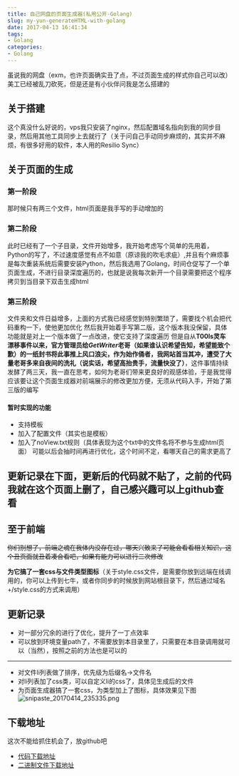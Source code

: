 ```yaml
---
title: 自己网盘的页面生成器(私用公开-Golang)
slug: my-yun-generateHTML-with-golang
date: 2017-04-13 16:41:34
tags:
- Golang
categories:
- Golang
---
```

虽说我的网盘（exm，也许页面确实丑了点，不过页面生成的样式你自己可以改）美工已经被乱刀砍死，但是还是有小伙伴问我是怎么搭建的

## 关于搭建
这个真没什么好说的，vps我只安装了nginx，然后配置域名指向到我的同步目录，然后用其他工具同步上去就行了（关于问自己手动同步麻烦的，其实并不麻烦，有很多好用的软件，本人用的Resilio Sync）
<!--more-->
## 关于页面的生成
### 第一阶段
那时候只有两三个文件，html页面是我手写的手动增加的

### 第二阶段
此时已经有了一个子目录，文件开始增多，我开始考虑写个简单的先用着，Python的写了，不过速度感觉有点不如意（原谅我的吹毛求疵）,并且有个麻烦事是每次重装系统后需要安装Python，然后我选用了Golang，时间仓促写了一个单页面生成，不进行目录深度遍历的，也就是说我每次新开一个目录需要把这个程序拷贝到当目录下双击生成html

### 第三阶段
文件夹和文件日益增多，上面的方式我已经感觉到特别繁琐了，需要找个机会把代码重构一下，使他更加优化
然后我开始着手写第二版，这个版本我没保留，具体功能就是对上一个版本做了一点改进，使它支持了深度遍历
但是自从**T00ls灵车漂移事件以来，官方管理员给*GetWriter*老哥（如果谁认识希望告知，希望能致个歉）的一纸封书将此事推上风口浪尖，作为始作俑者，我网站首当其冲，遭受了大量老哥多来自夜间的洗礼（说实话，希望高抬贵手，流量快没了）**，这件事情持续发酵了两三天，我一直在思考，如何为老哥们带来更良好的观感体验，于是我觉得应该要让这个页面生成器对前端展示的修改更加方便，无须从代码入手，开始了第三版的编写

#### 暂时实现的功能
- 支持模板
- 加入了配置文件（其实也是模板）
- 加入了noView.txt规则（具体表现为这个txt中的文件名将不参与生成html页面）
可能以后会抽时间再进行优化，这个时间不定，看哪天自己的需求更高了


## 更新记录在下面，更新后的代码就不贴了，**之前的代码我就在这个页面上删了**，自己感兴趣可以上github查看

## 至于前端
~~你们别想了，前端之魂在我体内没存在过，哪天兴致来了可能会看看相关知识，这个丑页面就丑着凑合看吧，如果有能力可以进行二次修改~~

**为它搞了一套css与文件类型图标**（关于style.css文件，是需要你放到远端在线调用的，你可以上传到七牛，或者你同步的时候放到网站根目录下，然后通过域名+/style.css的方式来调用）

## 更新记录
- 对一部分冗余的进行了优化，提升了一丁点效率
- 可以放到环境变量path了，不需要放到本目录里了，只需要在本目录调用就可以（当然），按照之前的方法也是可以的
---------------
- 对文件li列表做了排序，优先级为后缀名->文件名
- 对li列表加了css类，可以自定义li的css了，具体见生成后的文件
- 为页面生成器搞了一套css，为类型加上了图标，具体效果见下图
![snipaste_20170414_235335.png](https://ooo.0o0.ooo/2017/04/14/58f0f09499fda.png)

## 下载地址
这次不能给抓住机会了，放github吧
- [代码下载地址](https://github.com/akkuman/generateIndexHTML)
- [二进制文件下载地址](https://github.com/akkuman/generateIndexHTML/bin)